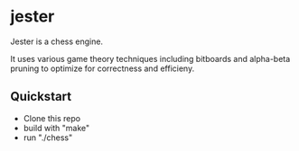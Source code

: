 # jester

Jester is a chess engine.

It uses various game theory techniques including bitboards and alpha-beta pruning to optimize for correctness and efficieny.

## Quickstart

- Clone this repo
- build with "make"
- run "./chess"


